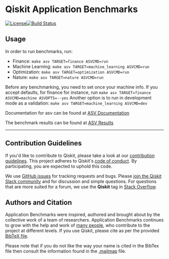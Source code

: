 # Qiskit Application Benchmarks

[![License](https://img.shields.io/github/license/Qiskit/qiskit-app-benchmarks.svg?style=popout-square)](https://opensource.org/licenses/Apache-2.0)[![Build Status](https://github.com/Qiskit/qiskit-app-benchmarks/workflows/Application%20Benchmarks%20Tests/badge.svg?branch=main)](https://github.com/Qiskit/qiskit-app-benchmarks/actions?query=workflow%3A"Application%20Benchmarks%20Tests"+branch%3Amain+event%3Apush)

## Usage

In order to run benchmarks, run:

* Finance: `make asv TARGET=finance ASVCMD=run`
* Machine Learning: `make asv TARGET=machine_learning ASVCMD=run`
* Optimization: `make asv TARGET=optimization ASVCMD=run`
* Nature: `make asv TARGET=nature ASVCMD=run`

Before any benchmarking, you need to set once your machine info.
If you accept defaults, for finance for instance, run `make asv TARGET=finance ASVCMD=machine ASVOPTS=--yes`
Another option is to run in development mode as a validation: `make asv TARGET=machine_learning ASVCMD=dev`

Documentation for asv can be found at [ASV Documentation](https://asv.readthedocs.io/en/stable/)

The benchmark results can be found at [ASV Results](https://qiskit.github.io/qiskit-app-benchmarks/)

----------------------------------------------------------------------------------------------------

## Contribution Guidelines

If you'd like to contribute to Qiskit, please take a look at our
[contribution guidelines](./CONTRIBUTING.md).
This project adheres to Qiskit's [code of conduct](./CODE_OF_CONDUCT.md).
By participating, you are expected to uphold this code.

We use [GitHub issues](https://github.com/Qiskit/qiskit-app-benchmarks/issues) for tracking requests and bugs. Please
[join the Qiskit Slack community](https://ibm.co/joinqiskitslack)
and for discussion and simple questions.
For questions that are more suited for a forum, we use the **Qiskit** tag in [Stack Overflow](https://stackoverflow.com/questions/tagged/qiskit).

## Authors and Citation

Application Benchmarks were inspired, authored and brought about by the collective work of a team of researchers.
Application Benchmarks continues to grow with the help and work of
[many people](https://github.com/Qiskit/qiskit-app-benchmarks/graphs/contributors), who contribute
to the project at different levels.
If you use Qiskit, please cite as per the provided
[BibTeX file](https://github.com/Qiskit/qiskit/blob/master/Qiskit.bib).

Please note that if you do not like the way your name is cited in the BibTex file then consult
the information found in the [.mailmap](https://github.com/Qiskit/qiskit-app-benchmarks/blob/main/.mailmap)
file.
                                                                          
